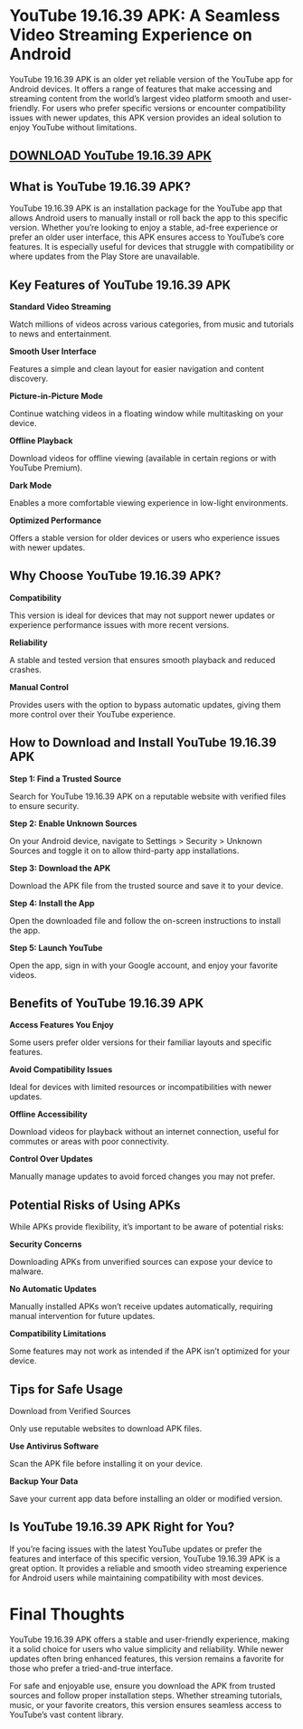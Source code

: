 # YouTube 19.16.39 APK: A Seamless Video Streaming Experience on Android

YouTube 19.16.39 APK is an older yet reliable version of the YouTube app for Android devices. It offers a range of features that make accessing and streaming content from the world’s largest video platform smooth and user-friendly. For users who prefer specific versions or encounter compatibility issues with newer updates, this APK version provides an ideal solution to enjoy YouTube without limitations.

## [DOWNLOAD YouTube 19.16.39 APK](https://modfyp.io/youtube-premium/)

## What is YouTube 19.16.39 APK?

YouTube 19.16.39 APK is an installation package for the YouTube app that allows Android users to manually install or roll back the app to this specific version. Whether you’re looking to enjoy a stable, ad-free experience or prefer an older user interface, this APK ensures access to YouTube’s core features. It is especially useful for devices that struggle with compatibility or where updates from the Play Store are unavailable.

## Key Features of YouTube 19.16.39 APK

**Standard Video Streaming**

Watch millions of videos across various categories, from music and tutorials to news and entertainment.

**Smooth User Interface**

Features a simple and clean layout for easier navigation and content discovery.

**Picture-in-Picture Mode**

Continue watching videos in a floating window while multitasking on your device.

**Offline Playback**

Download videos for offline viewing (available in certain regions or with YouTube Premium).

**Dark Mode**

Enables a more comfortable viewing experience in low-light environments.

**Optimized Performance**

Offers a stable version for older devices or users who experience issues with newer updates.

## Why Choose YouTube 19.16.39 APK?

**Compatibility**

This version is ideal for devices that may not support newer updates or experience performance issues with more recent versions.

**Reliability**

A stable and tested version that ensures smooth playback and reduced crashes.

**Manual Control**

Provides users with the option to bypass automatic updates, giving them more control over their YouTube experience.

## How to Download and Install YouTube 19.16.39 APK

**Step 1: Find a Trusted Source**

Search for YouTube 19.16.39 APK on a reputable website with verified files to ensure security.

**Step 2: Enable Unknown Sources**

On your Android device, navigate to Settings > Security > Unknown Sources and toggle it on to allow third-party app installations.

**Step 3: Download the APK**

Download the APK file from the trusted source and save it to your device.

**Step 4: Install the App**

Open the downloaded file and follow the on-screen instructions to install the app.

**Step 5: Launch YouTube**

Open the app, sign in with your Google account, and enjoy your favorite videos.


## Benefits of YouTube 19.16.39 APK

**Access Features You Enjoy**

Some users prefer older versions for their familiar layouts and specific features.

**Avoid Compatibility Issues**

Ideal for devices with limited resources or incompatibilities with newer updates.

**Offline Accessibility**

Download videos for playback without an internet connection, useful for commutes or areas with poor connectivity.

**Control Over Updates**

Manually manage updates to avoid forced changes you may not prefer.

## Potential Risks of Using APKs 

While APKs provide flexibility, it’s important to be aware of potential risks:

**Security Concerns**

Downloading APKs from unverified sources can expose your device to malware.

**No Automatic Updates**

Manually installed APKs won’t receive updates automatically, requiring manual intervention for future updates.

**Compatibility Limitations**

Some features may not work as intended if the APK isn’t optimized for your device.

## Tips for Safe Usage

Download from Verified Sources


Only use reputable websites to download APK files.

**Use Antivirus Software**

Scan the APK file before installing it on your device.

**Backup Your Data**

Save your current app data before installing an older or modified version.

## Is YouTube 19.16.39 APK Right for You?

If you’re facing issues with the latest YouTube updates or prefer the features and interface of this specific version, YouTube 19.16.39 APK is a great option. It provides a reliable and smooth video streaming experience for Android users while maintaining compatibility with most devices.

# Final Thoughts

YouTube 19.16.39 APK offers a stable and user-friendly experience, making it a solid choice for users who value simplicity and reliability. While newer updates often bring enhanced features, this version remains a favorite for those who prefer a tried-and-true interface.

For safe and enjoyable use, ensure you download the APK from trusted sources and follow proper installation steps. Whether streaming tutorials, music, or your favorite creators, this version ensures seamless access to YouTube’s vast content library.
